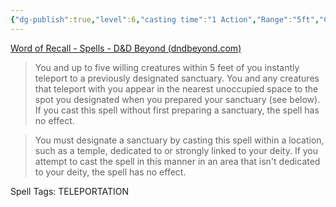 ```yaml
---
{"dg-publish":true,"level":6,"casting time":"1 Action","Range":"5ft","Components":"V","Duration":"Instant","School":"conjuration","attack":"none","damage":"teleportation","permalink":"/campaigns/a-dance-of-matter/items/scroll-word-of-recall/","dgPassFrontmatter":true}
---
```




[Word of Recall - Spells - D&D Beyond (dndbeyond.com)](https://www.dndbeyond.com/spells/word-of-recall)



> You and up to five willing creatures within 5 feet of you instantly teleport to a previously designated sanctuary. You and any creatures that teleport with you appear in the nearest unoccupied space to the spot you designated when you prepared your sanctuary (see below). If you cast this spell without first preparing a sanctuary, the spell has no effect.

> You must designate a sanctuary by casting this spell within a location, such as a temple, dedicated to or strongly linked to your deity. If you attempt to cast the spell in this manner in an area that isn't dedicated to your deity, the spell has no effect.

Spell Tags: TELEPORTATION